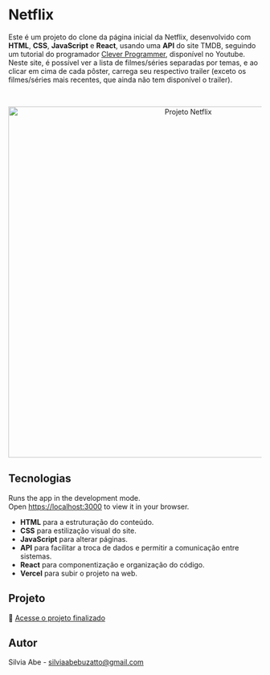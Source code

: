 # Netflix

Este é um projeto do clone da página inicial da Netflix, desenvolvido com <b>HTML</b>, <b>CSS</b>, <b>JavaScript</b> e <b>React</b>, usando uma <b>API</b> do site TMDB, seguindo um tutorial do programador [Clever Programmer](https://www.youtube.com/@CleverProgrammer), disponível no Youtube.
<br>
Neste site, é possível ver a lista de filmes/séries separadas por temas, e ao clicar em cima de cada pôster, carrega seu respectivo trailer (exceto os filmes/séries mais recentes, que ainda não tem disponível o trailer).

<br>

<p align="center">
  <img alt="Projeto Netflix" src="https://github.com/user-attachments/assets/2ff6feb0-7e81-40d9-b60c-4d6a3505a0e5" width="700">
</p>

## Tecnologias

Runs the app in the development mode.\
Open [https://localhost:3000](https://localhost:3000) to view it in your browser.

- <b>HTML</b> para a estruturação do conteúdo.
- <b>CSS</b> para estilização visual do site.
- <b>JavaScript</b> para alterar páginas.
- <b>API</b> para facilitar a troca de dados e permitir a comunicação entre sistemas.
- <b>React</b> para componentização e organização do código.
- <b>Vercel</b> para subir o projeto na web.

## Projeto

🚀 [Acesse o projeto finalizado](https://netflix-clone-nine-eta-43.vercel.app/)

## Autor

Silvia Abe - silviaabebuzatto@gmail.com
